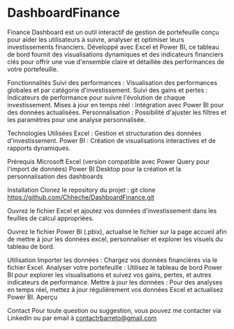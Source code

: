 # DashboardFinance

Finance Dashboard est un outil interactif de gestion de portefeuille conçu pour aider les utilisateurs à suivre, analyser et optimiser leurs investissements financiers. Développé avec Excel et Power BI, ce tableau de bord fournit des visualisations dynamiques et des indicateurs financiers clés pour offrir une vue d'ensemble claire et détaillée des performances de votre portefeuille.

Fonctionnalités
Suivi des performances : Visualisation des performances globales et par catégorie d'investissement.
Suivi des gains et pertes : Indicateurs de performance pour suivre l'évolution de chaque investissement.
Mises à jour en temps réel : Intégration avec Power BI pour des données actualisées.
Personnalisation : Possibilité d'ajuster les filtres et les paramètres pour une analyse personnalisée.

Technologies Utilisées
Excel : Gestion et structuration des données d'investissement.
Power BI : Création de visualisations interactives et de rapports dynamiques.

Prérequis
Microsoft Excel (version compatible avec Power Query pour l'import de données)
Power BI Desktop pour la création et la personnalisation des dashboards

Installation
Clonez le repository du projet :
git clone https://github.com/Chheche/DashboardFinance.git

Ouvrez le fichier Excel et ajoutez vos données d'investissement dans les feuilles de calcul appropriées.

Ouvrez le fichier Power BI (.pbix), actualisé le fichier sur la page accueil afin de mettre à jour les données excel, personnaliser et explorer les visuels du tableau de bord.

Utilisation
Importer les données : Chargez vos données financières via le fichier Excel.
Analyser votre portefeuille : Utilisez le tableau de bord Power BI pour explorer les visualisations et suivez vos gains, pertes, et autres indicateurs de performance.
Mettre à jour les données : Pour des analyses en temps réel, mettez à jour régulièrement vos données Excel et actualisez Power BI.
Aperçu

Contact
Pour toute question ou suggestion, vous pouvez me contacter via LinkedIn ou par email à contactrbarreto@gmail.com
